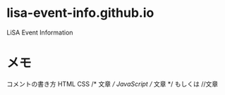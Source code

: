 # lisa-event-info.github.io
LiSA Event Information

# メモ

コメントの書き方
HTML <!-- 文章 -->
CSS /* 文章 */
JavaScript /* 文章 */ もしくは //文章